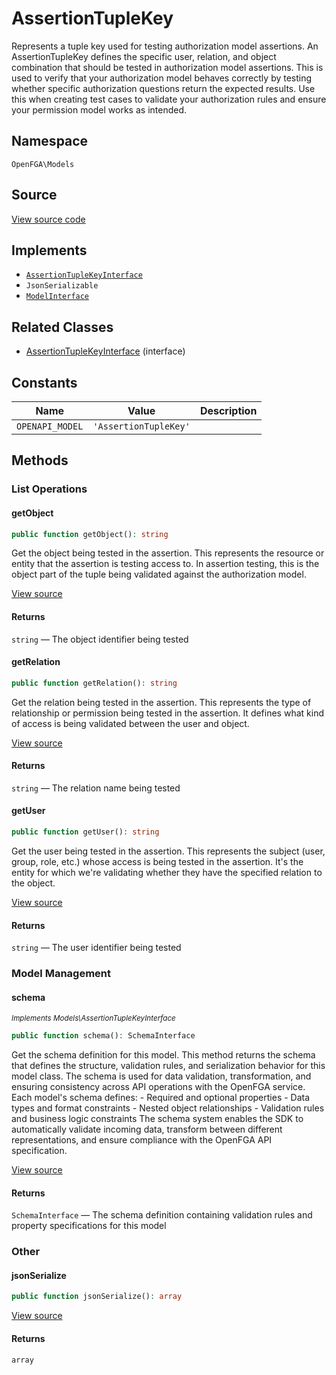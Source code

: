 # AssertionTupleKey

Represents a tuple key used for testing authorization model assertions. An AssertionTupleKey defines the specific user, relation, and object combination that should be tested in authorization model assertions. This is used to verify that your authorization model behaves correctly by testing whether specific authorization questions return the expected results. Use this when creating test cases to validate your authorization rules and ensure your permission model works as intended.

## Namespace
`OpenFGA\Models`

## Source
[View source code](https://github.com/evansims/openfga-php/blob/main/src/Models/AssertionTupleKey.php)

## Implements
* [`AssertionTupleKeyInterface`](AssertionTupleKeyInterface.md)
* `JsonSerializable`
* [`ModelInterface`](ModelInterface.md)

## Related Classes
* [AssertionTupleKeyInterface](Models/AssertionTupleKeyInterface.md) (interface)

## Constants
| Name | Value | Description |
|------|-------|-------------|
| `OPENAPI_MODEL` | `'AssertionTupleKey'` |  |


## Methods

                                                                                                
### List Operations
#### getObject


```php
public function getObject(): string
```

Get the object being tested in the assertion. This represents the resource or entity that the assertion is testing access to. In assertion testing, this is the object part of the tuple being validated against the authorization model.

[View source](https://github.com/evansims/openfga-php/blob/main/src/Models/AssertionTupleKey.php#L59)


#### Returns
`string` — The object identifier being tested
#### getRelation


```php
public function getRelation(): string
```

Get the relation being tested in the assertion. This represents the type of relationship or permission being tested in the assertion. It defines what kind of access is being validated between the user and object.

[View source](https://github.com/evansims/openfga-php/blob/main/src/Models/AssertionTupleKey.php#L68)


#### Returns
`string` — The relation name being tested
#### getUser


```php
public function getUser(): string
```

Get the user being tested in the assertion. This represents the subject (user, group, role, etc.) whose access is being tested in the assertion. It&#039;s the entity for which we&#039;re validating whether they have the specified relation to the object.

[View source](https://github.com/evansims/openfga-php/blob/main/src/Models/AssertionTupleKey.php#L77)


#### Returns
`string` — The user identifier being tested
### Model Management
#### schema

*<small>Implements Models\AssertionTupleKeyInterface</small>*  

```php
public function schema(): SchemaInterface
```

Get the schema definition for this model. This method returns the schema that defines the structure, validation rules, and serialization behavior for this model class. The schema is used for data validation, transformation, and ensuring consistency across API operations with the OpenFGA service. Each model&#039;s schema defines: - Required and optional properties - Data types and format constraints - Nested object relationships - Validation rules and business logic constraints The schema system enables the SDK to automatically validate incoming data, transform between different representations, and ensure compliance with the OpenFGA API specification.

[View source](https://github.com/evansims/openfga-php/blob/main/src/Models/ModelInterface.php#L52)


#### Returns
`SchemaInterface` — The schema definition containing validation rules and property specifications for this model
### Other
#### jsonSerialize


```php
public function jsonSerialize(): array
```


[View source](https://github.com/evansims/openfga-php/blob/main/src/Models/AssertionTupleKey.php#L86)


#### Returns
`array`
